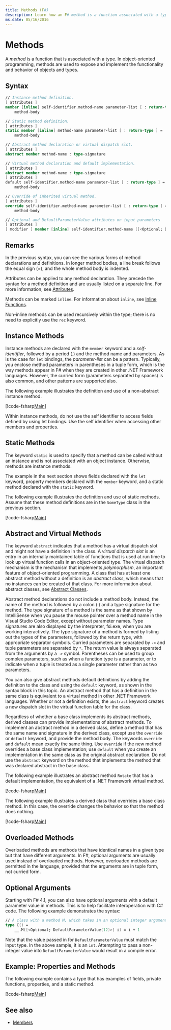 ```yaml
---
title: Methods (F#)
description: Learn how an F# method is a function associated with a type that are used to expose and implement the functionality and behavior of objects and types.
ms.date: 05/16/2016
---
```

# Methods

A *method* is a function that is associated with a type. In object-oriented programming, methods are used to expose and implement the functionality and behavior of objects and types.

## Syntax

```fsharp
// Instance method definition.
[ attributes ]
member [inline] self-identifier.method-name parameter-list [ : return-type ] =
    method-body

// Static method definition.
[ attributes ]
static member [inline] method-name parameter-list [ : return-type ] =
    method-body

// Abstract method declaration or virtual dispatch slot.
[ attributes ]
abstract member method-name : type-signature

// Virtual method declaration and default implementation.
[ attributes ]
abstract member method-name : type-signature
[ attributes ]
default self-identifier.method-name parameter-list [ : return-type ] =
    method-body

// Override of inherited virtual method.
[ attributes ]
override self-identifier.method-name parameter-list [ : return-type ] =
    method-body

// Optional and DefaultParameterValue attributes on input parameters
[ attributes ]
[ modifier ] member [inline] self-identifier.method-name ([<Optional; DefaultParameterValue( default-value )>] input) [ : return-type ]
```

## Remarks

In the previous syntax, you can see the various forms of method declarations and definitions. In longer method bodies, a line break follows the equal sign (=), and the whole method body is indented.

Attributes can be applied to any method declaration. They precede the syntax for a method definition and are usually listed on a separate line. For more information, see [Attributes](../attributes.md).

Methods can be marked `inline`. For information about `inline`, see [Inline Functions](../functions/inline-functions.md).

Non-inline methods can be used recursively within the type; there is no need to explicitly use the `rec` keyword.

## Instance Methods

Instance methods are declared with the `member` keyword and a *self-identifier*, followed by a period (.) and the method name and parameters. As is the case for `let` bindings, the *parameter-list* can be a pattern. Typically, you enclose method parameters in parentheses in a tuple form, which is the way methods appear in F# when they are created in other .NET Framework languages. However, the curried form (parameters separated by spaces) is also common, and other patterns are supported also.

The following example illustrates the definition and use of a non-abstract instance method.

[!code-fsharp[Main](../../../../samples/snippets/fsharp/lang-ref-1/snippet3401.fs)]

Within instance methods, do not use the self identifier to access fields defined by using let bindings. Use the self identifier when accessing other members and properties.

## Static Methods

The keyword `static` is used to specify that a method can be called without an instance and is not associated with an object instance. Otherwise, methods are instance methods.

The example in the next section shows fields declared with the `let` keyword, property members declared with the `member` keyword, and a static method declared with the `static` keyword.

The following example illustrates the definition and use of static methods. Assume that these method definitions are in the `SomeType` class in the previous section.

[!code-fsharp[Main](../../../../samples/snippets/fsharp/lang-ref-1/snippet3402.fs)]

## Abstract and Virtual Methods

The keyword `abstract` indicates that a method has a virtual dispatch slot and might not have a definition in the class. A *virtual dispatch slot* is an entry in an internally maintained table of functions that is used at run time to look up virtual function calls in an object-oriented type. The virtual dispatch mechanism is the mechanism that implements *polymorphism*, an important feature of object-oriented programming. A class that has at least one abstract method without a definition is an *abstract class*, which means that no instances can be created of that class. For more information about abstract classes, see [Abstract Classes](../abstract-classes.md).

Abstract method declarations do not include a method body. Instead, the name of the method is followed by a colon (:) and a type signature for the method. The type signature of a method is the same as that shown by IntelliSense when you pause the mouse pointer over a method name in the Visual Studio Code Editor, except without parameter names. Type signatures are also displayed by the interpreter, fsi.exe, when you are working interactively. The type signature of a method is formed by listing out the types of the parameters, followed by the return type, with appropriate separator symbols. Curried parameters are separated by `->` and tuple parameters are separated by `*`. The return value is always separated from the arguments by a `->` symbol. Parentheses can be used to group complex parameters, such as when a function type is a parameter, or to indicate when a tuple is treated as a single parameter rather than as two parameters.

You can also give abstract methods default definitions by adding the definition to the class and using the `default` keyword, as shown in the syntax block in this topic. An abstract method that has a definition in the same class is equivalent to a virtual method in other .NET Framework languages. Whether or not a definition exists, the `abstract` keyword creates a new dispatch slot in the virtual function table for the class.

Regardless of whether a base class implements its abstract methods, derived classes can provide implementations of abstract methods. To implement an abstract method in a derived class, define a method that has the same name and signature in the derived class, except use the `override` or `default` keyword, and provide the method body. The keywords `override` and `default` mean exactly the same thing. Use `override` if the new method overrides a base class implementation; use `default` when you create an implementation in the same class as the original abstract declaration. Do not use the `abstract` keyword on the method that implements the method that was declared abstract in the base class.

The following example illustrates an abstract method `Rotate` that has a default implementation, the equivalent of a .NET Framework virtual method.

[!code-fsharp[Main](../../../../samples/snippets/fsharp/lang-ref-1/snippet3403.fs)]

The following example illustrates a derived class that overrides a base class method. In this case, the override changes the behavior so that the method does nothing.

[!code-fsharp[Main](../../../../samples/snippets/fsharp/lang-ref-1/snippet3404.fs)]

## Overloaded Methods

Overloaded methods are methods that have identical names in a given type but that have different arguments. In F#, optional arguments are usually used instead of overloaded methods. However, overloaded methods are permitted in the language, provided that the arguments are in tuple form, not curried form.

## Optional Arguments

Starting with F# 4.1, you can also have optional arguments with a default parameter value in methods.  This is to help facilitate interoperation with C# code.  The following example demonstrates the syntax:

```fsharp
// A class with a method M, which takes in an optional integer argument.
type C() =
    __.M([<Optional; DefaultParameterValue(12)>] i) = i + 1
```

Note that the value passed in for `DefaultParameterValue` must match the input type.  In the above sample, it is an `int`.  Attempting to pass a non-integer value into `DefaultParameterValue` would result in a compile error.

## Example: Properties and Methods

The following example contains a type that has examples of fields, private functions, properties, and a static method.

[!code-fsharp[Main](../../../../samples/snippets/fsharp/lang-ref-1/snippet3406.fs)]

## See also

- [Members](index.md)
